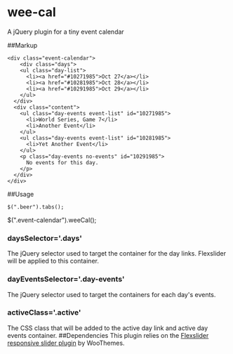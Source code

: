 wee-cal
=======

A jQuery plugin for a tiny event calendar

##Markup
```
<div class="event-calendar">    			
	<div class="days">
    <ul class="day-list">
      <li><a href="#10271985">Oct 27</a></li>
      <li><a href="#10281985">Oct 28</a></li>
      <li><a href="#10291985">Oct 29</a></li>
    </ul>
  </div>
  <div class="content">
    <ul class="day-events event-list" id="10271985">
      <li>World Series, Game 7</li>
      <li>Another Event</li>
    </ul>
    <ul class="day-events event-list" id="10281985">
      <li>Yet Another Event</li>
    </ul>
    <p class="day-events no-events" id="10291985">
      No events for this day.
    </p>
  </div>
</div>
```
##Usage
```
$(".beer").tabs();
```
$(".event-calendar").weeCal();
### daysSelector='.days'
The jQuery selector used to target the container for the day links. Flexslider will be applied to this container.
### dayEventsSelector='.day-events'
The jQuery selector used to target the containers for each day's events.
### activeClass='.active'
The CSS class that will be added to the active day link and active day events container.
##Dependencies
This plugin relies on the <a href="http://flexslider.woothemes.com/">Flexslider responsive slider plugin</a> by WooThemes.
